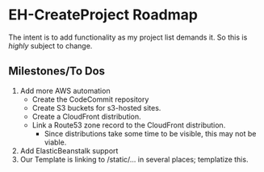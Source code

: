 # EH-CreateProject Roadmap

The intent is to add functionality as my project list demands it. So this is
*highly* subject to change.

## Milestones/To Dos

1. Add more AWS automation
    * Create the CodeCommit repository
    * Create S3 buckets for s3-hosted sites.
    * Create a CloudFront distribution.
    * Link a Route53 zone record to the CloudFront distribution.
      * Since distributions take some time to be visible, this may not be viable.
1. Add ElasticBeanstalk support
1. Our Template is linking to /static/... in several places; templatize this.
